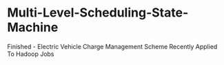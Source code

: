 # Multi-Level-Scheduling-State-Machine
Finished - Electric Vehicle Charge Management Scheme Recently Applied To Hadoop Jobs

